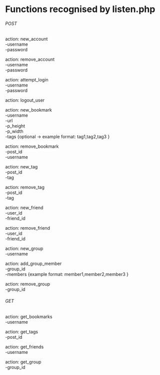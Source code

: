 # Functions recognised by listen.php

###### POST

action: new_account  
 -username  
 -password  

action: remove_account  
 -username  
 -password  

action: attempt_login  
 -username  
 -password  

action: logout_user  

action: new_bookmark  
 -username  
 -url  
 -p_height  
 -p_width  
 -tags {optional -> example format: tag1,tag2,tag3 }  

action: remove_bookmark  
 -post_id  
 -username  

action: new_tag  
 -post_id  
 -tag  

action: remove_tag  
 -post_id  
 -tag  

action: new_friend  
 -user_id  
 -friend_id  

action: remove_friend  
 -user_id  
 -friend_id  

action: new_group  
 -username  

action: add_group_member  
 -group_id  
 -members {example format: member1,member2,member3 }  

action: remove_group  
 -group_id  


###### GET

action: get_bookmarks  
 -username  

action: get_tags  
 -post_id  

action: get_friends  
 -username  

action: get_group  
 -group_id  

